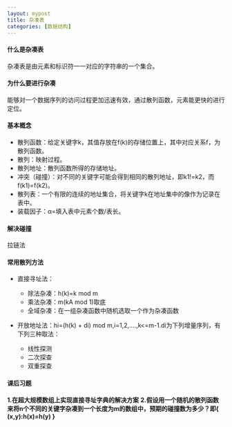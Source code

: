 ```yaml
---
layout: mypost
title: 杂凑表
categories: [数据结构]
---
```

#### 什么是杂凑表
杂凑表是由元素和标识符一一对应的字符串的一个集合。

#### 为什么要进行杂凑
能够对一个数据序列的访问过程更加迅速有效，通过散列函数，元素能更快的进行定位。

#### 基本概念
- 散列函数：给定关键字k，其值存放在f(k)的存储位置上，其中对应关系f，为散列函数。
- 散列：映射过程。
- 散列地址：散列函数所得的存储地址。
- 冲突（碰撞）：对不同的关键字可能会得到相同的散列地址，即k1!=k2，而f(k1)=f(k2)。
- 散列表：一个有限的连续的地址集合，将关键字k在地址集中的像作为记录在表中。
- 装载因子：α=填入表中元素个数/表长。

#### 解决碰撞
拉链法

#### 常用散列方法
- 直接寻址法：
	- 除法杂凑：h(k)=k mod m
	- 乘法杂凑：m(kA mod 1)取底
	- 全域杂凑：在一组杂凑函数中随机选取一个作为杂凑函数

- 开放地址法：hi=(h(k) + di) mod m,i=1,2,....,k<=m-1.di为下列增量序列，有下列三种取法：
	- 线性探测
	- 二次探查
	- 双重探查

#### 课后习题
**1.在超大规模数组上实现直接寻址字典的解决方案**
**2.假设用一个随机的散列函数来将n个不同的关键字杂凑到一个长度为m的数组中，预期的碰撞数为多少？即{ (x,y):h(x)=h(y) }**
